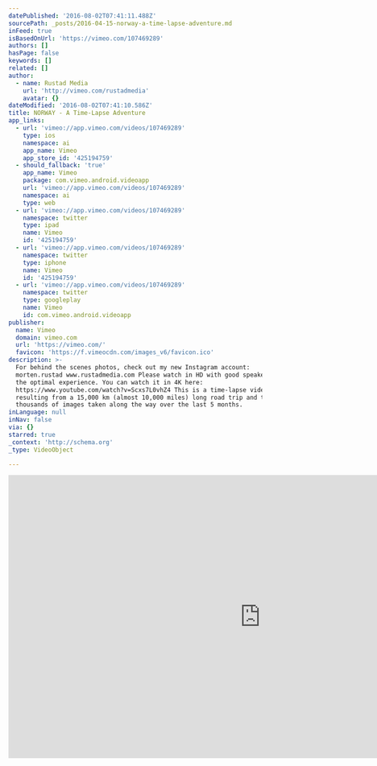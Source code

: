 ```yaml
---
datePublished: '2016-08-02T07:41:11.488Z'
sourcePath: _posts/2016-04-15-norway-a-time-lapse-adventure.md
inFeed: true
isBasedOnUrl: 'https://vimeo.com/107469289'
authors: []
hasPage: false
keywords: []
related: []
author:
  - name: Rustad Media
    url: 'http://vimeo.com/rustadmedia'
    avatar: {}
dateModified: '2016-08-02T07:41:10.586Z'
title: NORWAY - A Time-Lapse Adventure
app_links:
  - url: 'vimeo://app.vimeo.com/videos/107469289'
    type: ios
    namespace: ai
    app_name: Vimeo
    app_store_id: '425194759'
  - should_fallback: 'true'
    app_name: Vimeo
    package: com.vimeo.android.videoapp
    url: 'vimeo://app.vimeo.com/videos/107469289'
    namespace: ai
    type: web
  - url: 'vimeo://app.vimeo.com/videos/107469289'
    namespace: twitter
    type: ipad
    name: Vimeo
    id: '425194759'
  - url: 'vimeo://app.vimeo.com/videos/107469289'
    namespace: twitter
    type: iphone
    name: Vimeo
    id: '425194759'
  - url: 'vimeo://app.vimeo.com/videos/107469289'
    namespace: twitter
    type: googleplay
    name: Vimeo
    id: com.vimeo.android.videoapp
publisher:
  name: Vimeo
  domain: vimeo.com
  url: 'https://vimeo.com/'
  favicon: 'https://f.vimeocdn.com/images_v6/favicon.ico'
description: >-
  For behind the scenes photos, check out my new Instagram account:
  morten.rustad www.rustadmedia.com Please watch in HD with good speakers for
  the optimal experience. You can watch it in 4K here:
  https://www.youtube.com/watch?v=Scxs7L0vhZ4 This is a time-lapse video
  resulting from a 15,000 km (almost 10,000 miles) long road trip and tens of
  thousands of images taken along the way over the last 5 months.
inLanguage: null
inNav: false
via: {}
starred: true
_context: 'http://schema.org'
_type: VideoObject

---
```

<iframe src="https://cdn.embedly.com/widgets/media.html?src=https%3A%2F%2Fplayer.vimeo.com%2Fvideo%2F107469289&amp;url=https%3A%2F%2Fvimeo.com%2F107469289&amp;image=http%3A%2F%2Fi.vimeocdn.com%2Fvideo%2F490874305_1280.jpg&amp;key=b7d04c9b404c499eba89ee7072e1c4f7&amp;type=text%2Fhtml&amp;schema=vimeo" width="1000" height="563" scrolling="no" frameborder="0" allowfullscreen="allowfullscreen" style=""></iframe>